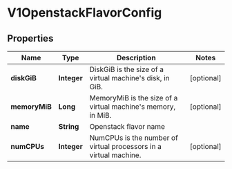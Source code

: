 # V1OpenstackFlavorConfig

## Properties
Name | Type | Description | Notes
------------ | ------------- | ------------- | -------------
**diskGiB** | **Integer** | DiskGiB is the size of a virtual machine&#x27;s disk, in GiB. |  [optional]
**memoryMiB** | **Long** | MemoryMiB is the size of a virtual machine&#x27;s memory, in MiB. |  [optional]
**name** | **String** | Openstack flavor name | 
**numCPUs** | **Integer** | NumCPUs is the number of virtual processors in a virtual machine. |  [optional]
